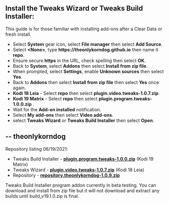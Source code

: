 ## Install the Tweaks Wizard or Tweaks Build Installer:

This guide is for those familiar with installing add-ons after a Clear Data or fresh install. 

<p align="left">
  <ul>
    <li>Select <strong>System</strong> gear icon, select <strong>File manager</strong> then select <strong>Add Source</strong>.</li>
    <li>Select <strong>&lt;None&gt;</strong>, type <strong>https://theonlykorndog.github.io</strong> then name it <strong>repo</strong>.</li>
    <li>Ensure secure <strong>https</strong> in the URL, check spelling then select <strong>OK</strong>.</li>
    <li>Back to <strong>System</strong>, select <strong>Addons</strong> then select <strong>Install from zip file</strong>.</li>
    <li>When prompted, select <strong>Settings</strong>, enable <strong>Unknown sources</strong> then select <strong>Yes</strong>.</li>
    <li>Back to <strong>Addons</strong> then select <strong>Install from zip file</strong> then select <strong>Yes</strong> once again.</li>
    <li><strong>Kodi 18 Leia</strong> - Select <strong>repo</strong> then select <strong>plugin.video.tweaks-1.0.7.zip</strong>.</li>
    <li><strong>Kodi 19 Matrix</strong> - Select <strong>repo</strong> then select <strong>plugin.program.tweaks-1.0.0.zip</strong> .</li>
    <li>Wait for the <strong>Add-on installed</strong> notification.</li>
    <li>Select <strong>My add-ons</strong> then select <strong>Video add-ons</strong>.</li>
    <li>select <strong>Tweaks Wizard</strong> or <strong>Tweaks Build Installer</strong> then select <strong>Open</strong>.</li>
  </ul>
</p>

## -- theonlykorndog

Repository listing 06/19/2021:
<p align="left">
  <ul>
    <li>Tweaks Build Installer - <strong><a href="plugin.program.tweaks-1.0.0.zip">plugin.program.tweaks-1.0.0.zip</a></strong> (Kodi 19 Matrix)</li>
    <li>Tweaks Wizard - <strong><a href="plugin.video.tweaks-1.0.7.zip">plugin.video.tweaks-1.0.7.zip</a></strong> (Kodi 18 Leia)</li>
    <li>Repository - <strong><a href="repository.theonlykorndog-1.0.9.zip">repository.theonlykorndog-1.0.9.zip</a></strong></li>
  </ul>
</p>

Tweaks Build Installer program addon currently in beta testing. You can download and install from zip file but it will not download and extract any builds until build_v19.1.0.zip is final.
